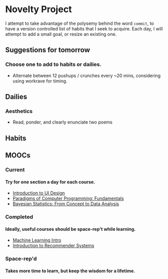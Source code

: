 # Novelty Project
I attempt to take advantage of the polysemy behind the word `commit`, to have a version controlled list of habits that I seek to acquire. Each day, I will attempt to add a small goal, or resize an existing one.

## Suggestions for tomorrow
### Choose one to add to habits or dailies.
* Alternate between 12 pushups / crunches every ~20 mins, considering using workrave for timing.

## Dailies
### Aesthetics
* Read, ponder, and clearly enunciate two poems

## Habits

## MOOCs
### Current
#### Try for one section a day for each course.
* [Introduction to UI Design](https://www.coursera.org/learn/ui-design/home/welcome)
* [Paradigms of Computer Programming: Fundamentals](https://courses.edx.org/courses/course-v1:LouvainX+Louv1.1x+3T2016/info)
* [Bayesian Statistics: From Concept to Data Analysis ](https://www.coursera.org/learn/bayesian-statistics/home/welcome)

### Completed
#### Ideally, useful courses should be space-rep't while learning.
* [Machine Learning Intro](https://www.coursera.org/learn/machine-learning/home/welcome)
* [Introduction to Recommender Systems](https://www.coursera.org/learn/recommender-systems/home/welcome)

### Space-rep'd
#### Takes more time to learn, but keep the wisdom for a lifetime.
